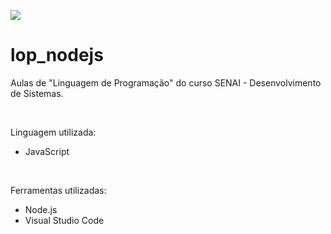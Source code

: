 ![](https://technofaq.org/wp-content/uploads/2020/10/node-js.jpg)

# lop_nodejs

<p>Aulas de "Linguagem de Programação" do curso SENAI - Desenvolvimento de Sistemas.</p>
<br>

<p>Linguagem utilizada:</p>
<ul><li>JavaScript</li></ul>
<br>

<p>Ferramentas utilizadas:</p>
<ul>
  <li>Node.js</li>
  <li>Visual Studio Code</li>
</ul>
